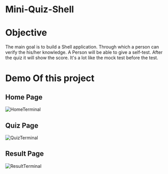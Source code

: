 # Mini-Quiz-Shell

# Objective
The main goal is to build a Shell application. Through which a person can verify the his/her knowledge. A Person will be able to give a self-test. After the quiz it will show the score. It's a lot like the mock test before the test.

# Demo Of this project 

## Home Page

![HomeTerminal](https://user-images.githubusercontent.com/63856744/167875812-a0567584-6531-48e0-a6ce-9a8515dcb414.jpg)

## Quiz Page 
![QuizTerminal](https://user-images.githubusercontent.com/63856744/167875904-474b5910-46dd-4c55-82a8-8373ffa1719d.jpg)


## Result Page
![ResultTerminal](https://user-images.githubusercontent.com/63856744/167875985-d7e19969-aea9-45b8-9a5e-075f8c9436ce.jpg)
